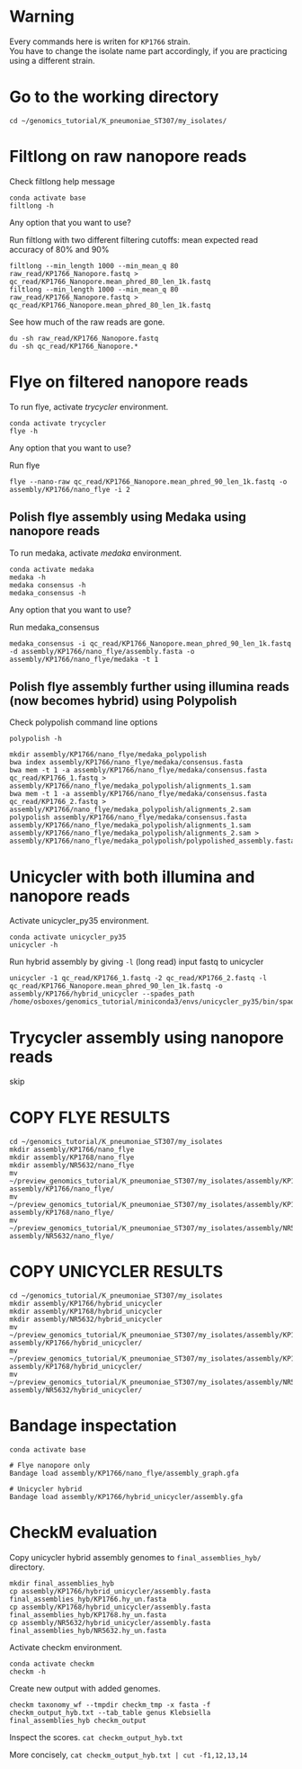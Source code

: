 # Warning

Every commands here is writen for `KP1766` strain.\
You have to change the isolate name part accordingly, if you are practicing using a different strain.

# Go to the working directory

```
cd ~/genomics_tutorial/K_pneumoniae_ST307/my_isolates/
```

# Filtlong on raw nanopore reads

Check filtlong help message
```
conda activate base
filtlong -h
```
Any option that you want to use?

Run filtlong with two different filtering cutoffs: mean expected read accuracy of 80% and 90%
```
filtlong --min_length 1000 --min_mean_q 80 raw_read/KP1766_Nanopore.fastq > qc_read/KP1766_Nanopore.mean_phred_80_len_1k.fastq
filtlong --min_length 1000 --min_mean_q 80 raw_read/KP1766_Nanopore.fastq > qc_read/KP1766_Nanopore.mean_phred_80_len_1k.fastq
```

See how much of the raw reads are gone.
```
du -sh raw_read/KP1766_Nanopore.fastq
du -sh qc_read/KP1766_Nanopore.*
```

# Flye on filtered nanopore reads

To run flye, activate _trycycler_ environment.

```
conda activate trycycler
flye -h
```
Any option that you want to use?

Run flye
```
flye --nano-raw qc_read/KP1766_Nanopore.mean_phred_90_len_1k.fastq -o assembly/KP1766/nano_flye -i 2
```

## Polish flye assembly using Medaka using nanopore reads

To run medaka, activate _medaka_ environment.
```
conda activate medaka
medaka -h
medaka consensus -h
medaka_consensus -h
```
Any option that you want to use?

Run medaka_consensus
```
medaka_consensus -i qc_read/KP1766_Nanopore.mean_phred_90_len_1k.fastq -d assembly/KP1766/nano_flye/assembly.fasta -o assembly/KP1766/nano_flye/medaka -t 1
```

## Polish flye assembly further using illumina reads (now becomes hybrid) using Polypolish

Check polypolish command line options
```
polypolish -h
```

```
mkdir assembly/KP1766/nano_flye/medaka_polypolish
bwa index assembly/KP1766/nano_flye/medaka/consensus.fasta
bwa mem -t 1 -a assembly/KP1766/nano_flye/medaka/consensus.fasta qc_read/KP1766_1.fastq > assembly/KP1766/nano_flye/medaka_polypolish/alignments_1.sam
bwa mem -t 1 -a assembly/KP1766/nano_flye/medaka/consensus.fasta qc_read/KP1766_2.fastq > assembly/KP1766/nano_flye/medaka_polypolish/alignments_2.sam
polypolish assembly/KP1766/nano_flye/medaka/consensus.fasta assembly/KP1766/nano_flye/medaka_polypolish/alignments_1.sam assembly/KP1766/nano_flye/medaka_polypolish/alignments_2.sam > assembly/KP1766/nano_flye/medaka_polypolish/polypolished_assembly.fasta

```

# Unicycler with both illumina and nanopore reads

Activate unicycler_py35 environment.
```
conda activate unicycler_py35
unicycler -h
```

Run hybrid assembly by giving `-l` (long read) input fastq to unicycler
```
unicycler -1 qc_read/KP1766_1.fastq -2 qc_read/KP1766_2.fastq -l qc_read/KP1766_Nanopore.mean_phred_90_len_1k.fastq -o assembly/KP1766/hybrid_unicycler --spades_path /home/osboxes/genomics_tutorial/miniconda3/envs/unicycler_py35/bin/spades.py
```

# Trycycler assembly using nanopore reads

skip


# COPY FLYE RESULTS
```
cd ~/genomics_tutorial/K_pneumoniae_ST307/my_isolates
mkdir assembly/KP1766/nano_flye
mkdir assembly/KP1768/nano_flye
mkdir assembly/NR5632/nano_flye
mv ~/preview_genomics_tutorial/K_pneumoniae_ST307/my_isolates/assembly/KP1766/nano_flye/* assembly/KP1766/nano_flye/
mv ~/preview_genomics_tutorial/K_pneumoniae_ST307/my_isolates/assembly/KP1768/nano_flye/* assembly/KP1768/nano_flye/
mv ~/preview_genomics_tutorial/K_pneumoniae_ST307/my_isolates/assembly/NR5632/nano_flye/* assembly/NR5632/nano_flye/
```

# COPY UNICYCLER RESULTS
```
cd ~/genomics_tutorial/K_pneumoniae_ST307/my_isolates
mkdir assembly/KP1766/hybrid_unicycler
mkdir assembly/KP1768/hybrid_unicycler
mkdir assembly/NR5632/hybrid_unicycler
mv ~/preview_genomics_tutorial/K_pneumoniae_ST307/my_isolates/assembly/KP1766/hybrid_unicycler/* assembly/KP1766/hybrid_unicycler/
mv ~/preview_genomics_tutorial/K_pneumoniae_ST307/my_isolates/assembly/KP1768/hybrid_unicycler/* assembly/KP1768/hybrid_unicycler/
mv ~/preview_genomics_tutorial/K_pneumoniae_ST307/my_isolates/assembly/NR5632/hybrid_unicycler/* assembly/NR5632/hybrid_unicycler/
```

# Bandage inspectation

```
conda activate base

# Flye nanopore only
Bandage load assembly/KP1766/nano_flye/assembly_graph.gfa

# Unicycler hybrid
Bandage load assembly/KP1766/hybrid_unicycler/assembly.gfa
```

# CheckM evaluation

Copy unicycler hybrid assembly genomes to `final_assemblies_hyb/` directory.
```
mkdir final_assemblies_hyb
cp assembly/KP1766/hybrid_unicycler/assembly.fasta final_assemblies_hyb/KP1766.hy_un.fasta
cp assembly/KP1768/hybrid_unicycler/assembly.fasta final_assemblies_hyb/KP1768.hy_un.fasta
cp assembly/NR5632/hybrid_unicycler/assembly.fasta final_assemblies_hyb/NR5632.hy_un.fasta
```

Activate checkm environment.
```
conda activate checkm
checkm -h
```

Create new output with added genomes.
```
checkm taxonomy_wf --tmpdir checkm_tmp -x fasta -f checkm_output_hyb.txt --tab_table genus Klebsiella final_assemblies_hyb checkm_output
```

Inspect the scores. `cat checkm_output_hyb.txt`

More concisely, `cat checkm_output_hyb.txt | cut -f1,12,13,14`


